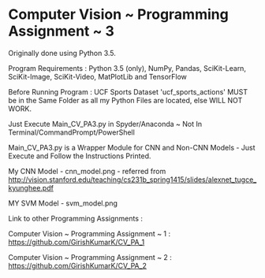 # Computer Vision ~ Programming Assignment ~ 3


Originally done using Python 3.5.

Program Requirements : Python 3.5 (only), NumPy, Pandas, SciKit-Learn, SciKit-Image, SciKit-Video, MatPlotLib and TensorFlow

Before Running Program : UCF Sports Dataset 'ucf_sports_actions' MUST be in the Same Folder as all my Python Files are located, else WILL NOT WORK.

Just Execute Main_CV_PA3.py in Spyder/Anaconda ~ Not In Terminal/CommandPrompt/PowerShell

Main_CV_PA3.py is a Wrapper Module for CNN and Non-CNN Models - Just Execute and Follow the Instructions Printed.

My CNN Model - cnn_model.png - referred from http://vision.stanford.edu/teaching/cs231b_spring1415/slides/alexnet_tugce_kyunghee.pdf

MY SVM Model - svm_model.png

Link to other Programming Assignments : 

Computer Vision ~ Programming Assignment ~ 1 : https://github.com/GirishKumarK/CV_PA_1

Computer Vision ~ Programming Assignment ~ 2 : https://github.com/GirishKumarK/CV_PA_2
